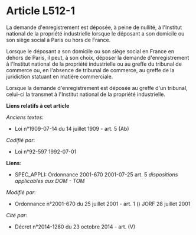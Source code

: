 # Article L512-1

La demande d'enregistrement est déposée, à peine de nullité, à l'Institut national de la propriété industrielle lorsque le
déposant a son domicile ou son siège social à Paris ou hors de France.

Lorsque le déposant a son domicile ou son siège social en France en dehors de Paris, il peut, à son choix, déposer la demande
d'enregistrement à l'Institut national de la propriété industrielle ou au greffe du tribunal de commerce ou, en l'absence de
tribunal de commerce, au greffe de la juridiction statuant en matière commerciale.

Lorsque la demande d'enregistrement est déposée au greffe d'un tribunal, celui-ci la transmet à l'Institut national de la
propriété industrielle.

**Liens relatifs à cet article**

_Anciens textes_:

  - Loi n°1909-07-14 du 14 juillet 1909 - art. 5 (Ab)

_Codifié par_:

  - Loi n°92-597 1992-07-01

**Liens**:

  - SPEC_APPLI: Ordonnance 2001-670 2001-07-25 art. 5 *dispositions applicables aux DOM - TOM*

_Modifié par_:

  - Ordonnance n°2001-670 du 25 juillet 2001 - art. 1 () JORF 28 juillet 2001

_Cité par_:

  - Décret n°2014-1280 du 23 octobre 2014 - art. (V)
